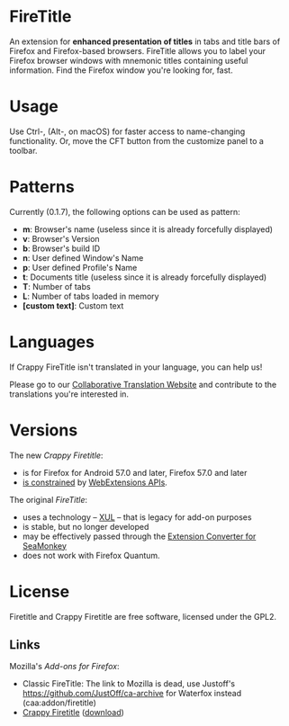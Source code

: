 FireTitle
=========

An extension for **enhanced presentation of titles** in tabs and title bars of
Firefox and Firefox-based browsers. FireTitle allows you to label your Firefox
browser windows with mnemonic titles containing useful information. Find the
Firefox window you're looking for, fast.

Usage
=====
Use Ctrl-, (Alt-, on macOS) for faster access to name-changing functionality.
Or, move the CFT button from the customize panel to a toolbar.

Patterns
========
Currently (0.1.7), the following options can be used as pattern:

 - **m**: Browser's name (useless since it is already forcefully displayed)
 - **v**: Browser's Version
 - **b**: Browser's build ID
 - **n**: User defined Window's Name
 - **p**: User defined Profile's Name
 - **t**: Documents title (useless since it is already forcefully displayed)
 - **T**: Number of tabs
 - **L**: Number of tabs loaded in memory
 - **[custom text]**: Custom text

Languages
=========
If Crappy FireTitle isn't translated in your language, you can help us!

Please go to our [Collaborative Translation Website](https://hosted.weblate.org/projects/crappy-firetitle/translations/) and
contribute to the translations you're interested in.

Versions
========
The new _Crappy Firetitle_:

- is for Firefox for Android 57.0 and later, Firefox 57.0 and later 
- [is constrained](https://bugzilla.mozilla.org/show_bug.cgi?id=1396010#a13659144_582971) by [WebExtensions APIs](https://wiki.mozilla.org/WebExtensions).

The original _FireTitle_:

- uses a technology – [XUL](https://developer.mozilla.org/en-US/docs/Mozilla/Tech/XUL) – that is legacy for add-on purposes
- is stable, but no longer developed
- may be effectively passed through the [Extension Converter for SeaMonkey](http://addonconverter.fotokraina.com/)
- does not work with Firefox Quantum.

License
=======

Firetitle and Crappy Firetitle are free software, licensed under the GPL2.


## Links

Mozilla's _Add-ons for Firefox_: 

* Classic FireTitle: The link to Mozilla is dead, use Justoff's https://github.com/JustOff/ca-archive for Waterfox instead (caa:addon/firetitle)
* [Crappy Firetitle](https://addons.mozilla.org/addon/crappy-firetitle/) ([download](https://addons.mozilla.org/downloads/latest/850618/)) 
